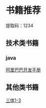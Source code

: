 # 书籍推荐
提取码：1234
## 技术类书籍
### java
[阿里巴巴开发手册](https://pan.baidu.com/s/1RuqyHHXPxtIiGeuwcDPcJQ)
## 其他类书籍

[三体1-3](https://pan.baidu.com/s/1TjNHHA3VaRhea0is86dvSw)
